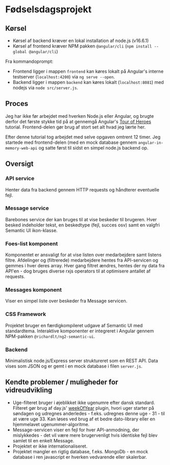 # Fødselsdagsprojekt

## Kørsel

- Kørsel af backend kræver en lokal installation af node.js (v16.6.1)
- Kørsel af frontend kræver NPM pakken `@angular/cli` (`npm install --global @angular/cli`)

Fra kommandoprompt:
- Frontend ligger i mappen `frontend` kan køres lokalt på Angular's interne testserver (`localhost:4200`) via `ng serve --open`.
- Backend ligger i mappen `backend` kan køres lokalt (`localhost:8081`) med nodejs via `node src/server.js`.

## Proces

Jeg har ikke før arbejdet med hverken Node.js eller Angular, og brugte derfor det første stykke tid på at gennemgå Angular's [Tour of Heroes](https://angular.io/tutorial) tutorial. Frontend-delen gør brug af stort set alt hvad jeg lærte her.

Efter denne tutorial tog arbejdet med selve opgaven omtrent 12 timer. Jeg startede med frontend-delen (med en mock database gennem `angular-in-memory-web-api` og satte først til sidst en simpel node.js backend op.


## Oversigt

### API service

Henter data fra backend gennem HTTP requests og håndterer eventuelle fejl.

### Message service

Barebones service der kan bruges til at vise beskeder til brugeren. Hver besked indeholder tekst, en beskedtype (fejl, succes osv) samt en valgfri Semantic UI ikon-klasse.

### Foes-list komponent

Komponentet er ansvaligt for at vise listen over medarbejdere samt listens filtre. Afdelinger og (filtrerede) medarbejdere hentes fra API-servicen og gemmes i hver deres array. Hver gang filtret ændres, hentes der ny data fra API'en - dog bruges diverse rxjs operators til at optimisere antallet af requests.

### Messages komponent

Viser en simpel liste over beskeder fra Message servicen.

### CSS Framework

Projektet bruger en færdigkompileret udgave af Semantic UI med standardtema. Interaktive komponenter er integreret i Angular gennem NPM-pakken `@richardlt/ng2-semantic-ui`.

### Backend

Minimalistisk node.js/Express server struktureret som en REST API. Data vises som JSON og er gemt i en mock database i filen `server.js`.

## Kendte problemer / muligheder for vidreudvikling

- Uge-filteret bruger i øjeblikket ikke ugenumre efter dansk standard. Filteret gør brug af day.js' [weekOfYear](https://day.js.org/docs/en/plugin/week-of-year) plugin, hvori uger starter på søndagen og udregnes anderledes - f.eks. udregnes denne uge - 31 - til at være uge 33. Kan løses ved brug af et bedre dato-library eller en hjemmelavet ugenummer-algoritme.
- Message-servicen viser en fejl for hver API-anmodning, der mislykkedes - det vil være mere brugervenligt hvis identiske fejl blev samlet til en enkelt Message.
- Projektet er ikke internationaliseret.
- Projektet mangler en rigtig database, f.eks. MongoDb - en mock database i ren javascript er hverken vedvarende eller skalerbar.
